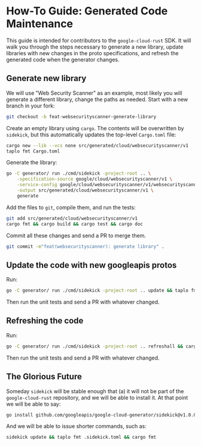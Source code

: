 # How-To Guide: Generated Code Maintenance

This guide is intended for contributors to the `google-cloud-rust` SDK. It will
walk you through the steps necessary to generate a new library, update libraries
with new changes in the proto specifications, and refresh the generated code
when the generator changes.

## Generate new library

We will use "Web Security Scanner" as an example, most likely you will generate
a different library, change the paths as needed. Start with a new branch in your
fork:

```bash
git checkout -b feat-websecurityscanner-generate-library
```

Create an empty library using `cargo`. The contents will be overwritten by
`sidekick`, but this automatically updates the top-level `Cargo.toml` file:

```bash
cargo new --lib --vcs none src/generated/cloud/websecurityscanner/v1
taplo fmt Cargo.toml
```

Generate the library:

```bash
go -C generator/ run ./cmd/sidekick -project-root .. \
    -specification-source google/cloud/websecurityscanner/v1 \
    -service-config google/cloud/websecurityscanner/v1/websecurityscanner_v1.yaml \
    -output src/generated/cloud/websecurityscanner/v1 \
    generate
```

Add the files to `git`, compile them, and run the tests:

```bash
git add src/generated/cloud/websecurityscanner/v1
cargo fmt && cargo build && cargo test && cargo doc
```

Commit all these changes and send a PR to merge them.

```bash
git commit -m"feat(websecurityscanner): generate library" .
```

## Update the code with new googleapis protos

Run:

```bash
go -C generator/ run ./cmd/sidekick -project-root .. update && taplo fmt .sidekick.toml && cargo fmt
```

Then run the unit tests and send a PR with whatever changed.

## Refreshing the code

Run:

```bash
go -C generator/ run ./cmd/sidekick -project-root .. refreshall && cargo fmt
```

Then run the unit tests and send a PR with whatever changed.

## The Glorious Future

Someday `sidekick` will be stable enough that (a) it will not be part of the
`google-cloud-rust` repository, and we will be able to install it. At that
point we will be able to say:

```bash
go install github.com/googleapis/google-cloud-generator/sidekick@v1.0.0
```

And we will be able to issue shorter commands, such as:

```bash
sidekick update && taplo fmt .sidekick.toml && cargo fmt
```
